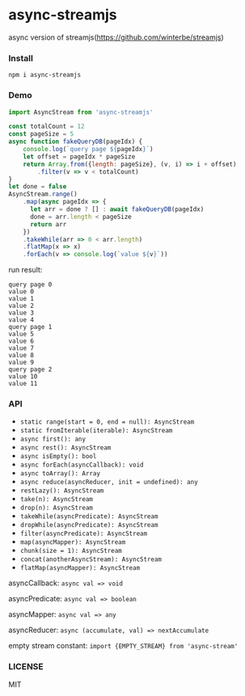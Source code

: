 # async-streamjs
async version of streamjs(https://github.com/winterbe/streamjs)

### Install
 `npm i async-streamjs`

### Demo
```js
import AsyncStream from 'async-streamjs'

const totalCount = 12
const pageSize = 5
async function fakeQueryDB(pageIdx) {
    console.log(`query page ${pageIdx}`)
    let offset = pageIdx * pageSize
    return Array.from({length: pageSize}, (v, i) => i + offset)
        .filter(v => v < totalCount)
}
let done = false
AsyncStream.range()
    .map(async pageIdx => {
      let arr = done ? [] : await fakeQueryDB(pageIdx)
      done = arr.length < pageSize
      return arr
    })
    .takeWhile(arr => 0 < arr.length)
    .flatMap(x => x)
    .forEach(v => console.log(`value ${v}`))
```
run result:
```
query page 0
value 0
value 1
value 2
value 3
value 4
query page 1
value 5
value 6
value 7
value 8
value 9
query page 2
value 10
value 11
```

### API
 * `static range(start = 0, end = null): AsyncStream`
 * `static fromIterable(iterable): AsyncStream`
 * `async first(): any`
 * `async rest(): AsyncStream`
 * `async isEmpty(): bool`
 * `async forEach(asyncCallback): void`
 * `async toArray(): Array`
 * `async reduce(asyncReducer, init = undefined): any`
 * `restLazy(): AsyncStream`
 * `take(n): AsyncStream`
 * `drop(n): AsyncStream`
 * `takeWhile(asyncPredicate): AsyncStream`
 * `dropWhile(asyncPredicate): AsyncStream`
 * `filter(asyncPredicate): AsyncStream`
 * `map(asyncMapper): AsyncStream`
 * `chunk(size = 1): AsyncStream`
 * `concat(anotherAsyncStream): AsyncStream`
 * `flatMap(asyncMapper): AsyncStream`

asyncCallback: `async val => void`

asyncPredicate: `async val => boolean`

asyncMapper: `async val => any`

asyncReducer: `async (accumulate, val) => nextAccumulate`

empty stream constant: `import {EMPTY_STREAM} from 'async-stream'`

### LICENSE
 MIT

